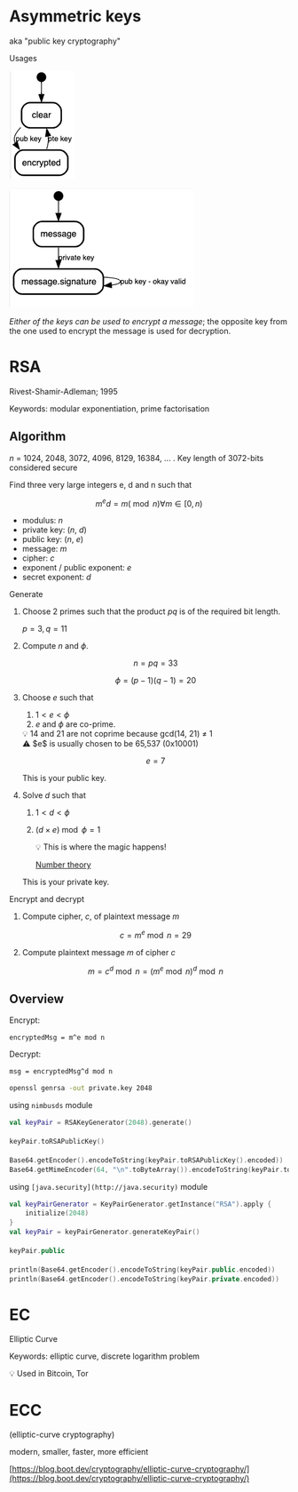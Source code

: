 # Asymmetric keys

aka "public key cryptography"

Usages

![Untitled](usage1.png)

![Untitled](usage2.png)

*Either of the keys can be used to encrypt a message*; the opposite key from the one used to encrypt the message is used for decryption.

# RSA

Rivest-Shamir-Adleman; 1995

Keywords: modular exponentiation, prime factorisation

## Algorithm

$n$ = 1024, 2048, 3072, 4096, 8129, 16384, ... . Key length of 3072-bits considered secure

Find three very large integers e, d and n such that

$$
m^ed = m (\bmod n) \forall m \in [0,n)
$$

- modulus: $n$
- private key: ($n$, $d$)
- public key: ($n$, $e$)
- message: $m$
- cipher: $c$
- exponent / public exponent: $e$
- secret exponent: $d$

Generate

1. Choose 2 primes such that the product $pq$ is of the required bit length.
    
    $p=3, q=11$
    
2. Compute $n$ and $\phi$.
    
    $$
    n = pq = 33
    $$
    
    $$
    \phi= (p-1)(q-1)=20
    $$
    
3. Choose $e$ such that
    1. $1 < e < \phi$
    2. $e$ and $\phi$ are co-prime.
    
    <aside>
    💡 14 and 21 are not coprime because gcd(14, 21) ≠ 1
    
    </aside>
    
    <aside>
    ⚠️ $e$ is usually chosen to be 65,537 (0x10001)
    
    </aside>
    
    $$
    e = 7
    $$
    
    This is your public key.
    
4. Solve $d$ such that
    1. $1 < d < \phi$
    2. $(d \times e) \bmod \phi =1$
        
        <aside>
        💡 This is where the magic happens!
        
        </aside>
        
        [Number theory](https://www.notion.so/Number-theory-3c7b334d25b74651b224c4998d3697f9)
        
    
    This is your private key.
    

Encrypt and decrypt

1. Compute cipher, $c$, of plaintext message $m$
    
    $$
    c = m^e \bmod n = 29
    $$
    
2. Compute plaintext message $m$ of cipher $c$
    
    $$
    m = c^d \bmod n = (m^e \bmod n)^d \bmod n
    $$
    

## Overview

Encrypt:

```
encryptedMsg = m^e mod n
```

Decrypt:

```
msg = encryptedMsg^d mod n
```

```bash
openssl genrsa -out private.key 2048
```

using `nimbusds` module

```kotlin
val keyPair = RSAKeyGenerator(2048).generate()

keyPair.toRSAPublicKey()

Base64.getEncoder().encodeToString(keyPair.toRSAPublicKey().encoded))
Base64.getMimeEncoder(64, "\n".toByteArray()).encodeToString(keyPair.toRSAPrivateKey().encoded)) // todel
```

using `[java.security](http://java.security)` module

```kotlin
val keyPairGenerator = KeyPairGenerator.getInstance("RSA").apply {
    initialize(2048)
}
val keyPair = keyPairGenerator.generateKeyPair()

keyPair.public

println(Base64.getEncoder().encodeToString(keyPair.public.encoded))
println(Base64.getEncoder().encodeToString(keyPair.private.encoded))
```

# EC

Elliptic Curve

Keywords: elliptic curve, discrete logarithm problem

<aside>
💡 Used in Bitcoin, Tor

</aside>

# ECC

(elliptic-curve cryptography)

modern, smaller, faster, more efficient

[https://blog.boot.dev/cryptography/elliptic-curve-cryptography/](https://blog.boot.dev/cryptography/elliptic-curve-cryptography/)
